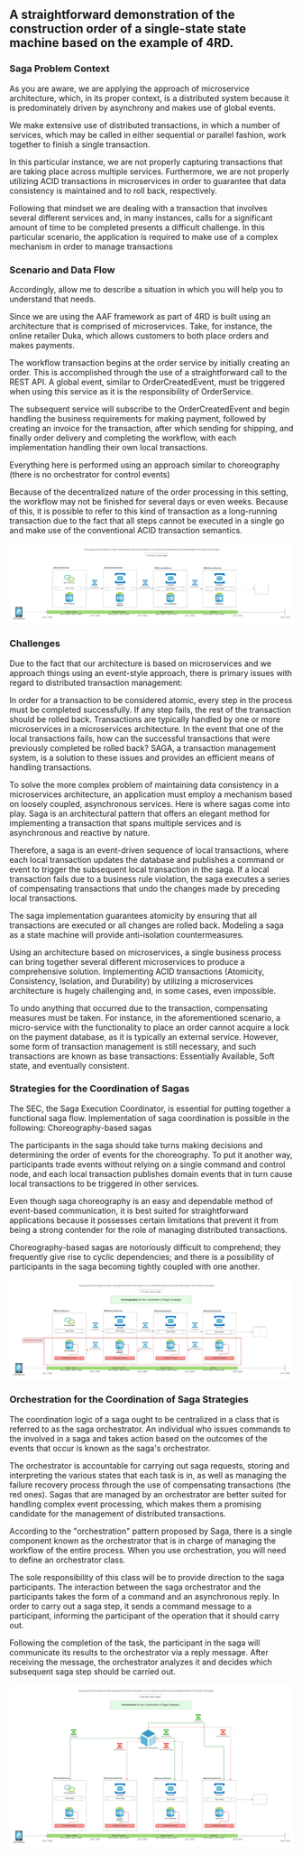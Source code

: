 ## A straightforward demonstration of the construction order of a single-state state machine based on the example of 4RD.


### **Saga Problem Context**

As you are aware, we are applying the approach of microservice architecture, which, in its proper context, is a distributed system because it is predominately driven by asynchrony and makes use of global events.

We make extensive use of distributed transactions, in which a number of services, which may be called in either sequential or parallel fashion, work together to finish a single transaction.

In this particular instance, we are not properly capturing transactions that are taking place across multiple services. Furthermore, we are not properly utilizing ACID transactions in microservices in order to guarantee that data consistency is maintained and to roll back, respectively.

Following that mindset we are dealing with a transaction that involves several different services and, in many instances, calls for a significant amount of time to be completed presents a difficult challenge. In this particular scenario, the application is required to make use of a complex mechanism in order to manage transactions

### **Scenario and Data Flow**

Accordingly, allow me to describe a situation in which you will help you to understand that needs.

Since we are using the AAF framework as part of 4RD is built using an architecture that is comprised of microservices. Take, for instance, the online retailer Duka, which allows customers to both place orders and makes payments.

The workflow transaction begins at the order service by initially creating an order. This is accomplished through the use of a straightforward call to the REST API. A global event, similar to OrderCreatedEvent, must be triggered when using this service as it is the responsibility of OrderService.

The subsequent service will subscribe to the OrderCreatedEvent and begin handling the business requirements for making payment, followed by creating an invoice for the transaction, after which sending for shipping, and finally order delivery and completing the workflow, with each implementation handling their own local transactions.

Everything here is performed using an approach similar to choreography (there is no orchestrator for control events)

Because of the decentralized nature of the order processing in this setting, the workflow may not be finished for several days or even weeks. Because of this, it is possible to refer to this kind of transaction as a long-running transaction due to the fact that all steps cannot be executed in a single go and make use of the conventional ACID transaction semantics.

![Example 1](2.jpeg)

### **Challenges**

Due to the fact that our architecture is based on microservices and we approach things using an event-style approach, there is primary issues with regard to distributed transaction management:

In order for a transaction to be considered atomic, every step in the process must be completed successfully. If any step fails, the rest of the transaction should be rolled back. Transactions are typically handled by one or more microservices in a microservices architecture. In the event that one of the local transactions fails, how can the successful transactions that were previously completed be rolled back?
SAGA, a transaction management system, is a solution to these issues and provides an efficient means of handling transactions.

To solve the more complex problem of maintaining data consistency in a microservices architecture, an application must employ a mechanism based on loosely coupled, asynchronous services. Here is where sagas come into play. Saga is an architectural pattern that offers an elegant method for implementing a transaction that spans multiple services and is asynchronous and reactive by nature.

Therefore, a saga is an event-driven sequence of local transactions, where each local transaction updates the database and publishes a command or event to trigger the subsequent local transaction in the saga. If a local transaction fails due to a business rule violation, the saga executes a series of compensating transactions that undo the changes made by preceding local transactions.

The saga implementation guarantees atomicity by ensuring that all transactions are executed or all changes are rolled back. Modeling a saga as a state machine will provide anti-isolation countermeasures.

Using an architecture based on microservices, a single business process can bring together several different microservices to produce a comprehensive solution. Implementing ACID transactions (Atomicity, Consistency, Isolation, and Durability) by utilizing a microservices architecture is hugely challenging and, in some cases, even impossible.

To undo anything that occurred due to the transaction, compensating measures must be taken. For instance, in the aforementioned scenario, a micro-service with the functionality to place an order cannot acquire a lock on the payment database, as it is typically an external service. However, some form of transaction management is still necessary, and such transactions are known as base transactions: Essentially Available, Soft state, and eventually consistent.

### **Strategies for the Coordination of Sagas**

The SEC, the Saga Execution Coordinator, is essential for putting together a functional saga flow. Implementation of saga coordination is possible in the following:
Choreography-based sagas

The participants in the saga should take turns making decisions and determining the order of events for the choreography. To put it another way, participants trade events without relying on a single command and control node, and each local transaction publishes domain events that in turn cause local transactions to be triggered in other services.

Even though saga choreography is an easy and dependable method of event-based communication, it is best suited for straightforward applications because it possesses certain limitations that prevent it from being a strong contender for the role of managing distributed transactions.

Choreography-based sagas are notoriously difficult to comprehend; they frequently give rise to cyclic dependencies; and there is a possibility of participants in the saga becoming tightly coupled with one another.

![Example 2](1.jpeg)

### **Orchestration for the Coordination of Saga Strategies**

The coordination logic of a saga ought to be centralized in a class that is referred to as the saga orchestrator. An individual who issues commands to the involved in a saga and takes action based on the outcomes of the events that occur is known as the saga's orchestrator.

The orchestrator is accountable for carrying out saga requests, storing and interpreting the various states that each task is in, as well as managing the failure recovery process through the use of compensating transactions (the red ones). Sagas that are managed by an orchestrator are better suited for handling complex event processing, which makes them a promising candidate for the management of distributed transactions.

According to the "orchestration" pattern proposed by Saga, there is a single component known as the orchestrator that is in charge of managing the workflow of the entire process. When you use orchestration, you will need to define an orchestrator class.

The sole responsibility of this class will be to provide direction to the saga participants. The interaction between the saga orchestrator and the participants takes the form of a command and an asynchronous reply. In order to carry out a saga step, it sends a command message to a participant, informing the participant of the operation that it should carry out.

Following the completion of the task, the participant in the saga will communicate its results to the orchestrator via a reply message. After receiving the message, the orchestrator analyzes it and decides which subsequent saga step should be carried out.

![Example 2](3.jpeg)
